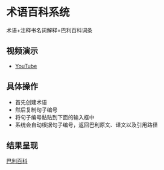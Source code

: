 # 术语百科系统
术语+注释书名词解释=巴利百科词条
## 视频演示
* [YouTube](https://youtu.be/YxVwxYA4spU)

## 具体操作
* 首先创建术语
* 然后复制句子编号
* 将句子编号黏贴到下面的输入框中
* 系统会自动根据句子编号，返回巴利原文、译文以及引用路径
## 结果呈现
[巴利百科](https://www.wikipali.org/app/wiki/)